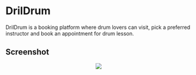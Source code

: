 # DrilDrum 

DrilDrum is a booking platform where drum lovers can visit, pick a preferred instructor and book an appointment for drum lesson. 

## Screenshot

<p align="center">
  <img src="images/screenshot-about.png" />
</p>
 
